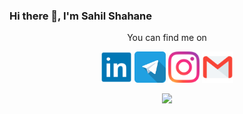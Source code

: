 ### Hi there 👋, I'm Sahil Shahane

<p align="center">You can find me on</p>
<p align="center">
  <a href="https://www.linkedin.com/in/sahil-shahane-102746173"><img width="50px" src="icons/linkedin.svg"></a>
<a href="https://www.t.me/sahilbest999" target="_blank"><img width="50px" src="icons/telegram.svg"></a>
<a href="https://www.instagram.com/sahilbest999" target="_blank"><img width="50px" src="icons/instagram.svg"></a>
<a href="mailto:sahilpshahane123@gmail.com" target="_blank"><img width="50px" src="icons/gmail.svg"></a>
</p>

<p align="center"><img src="https://github-readme-stats.vercel.app/api?username=sahilbest999&show_icons=true&theme=radical"/></p>

<!--
**sahilbest999/sahilbest999** is a ✨ _special_ ✨ repository because its `README.md` (this file) appears on your GitHub profile.

Here are some ideas to get you started:

- 🔭 I’m currently working on ...
- 🌱 I’m currently learning ...
- 👯 I’m looking to collaborate on ...
- 🤔 I’m looking for help with ...
- 💬 Ask me about ...
- 📫 How to reach me: ...
- 😄 Pronouns: ...
- ⚡ Fun fact: ...
-->
